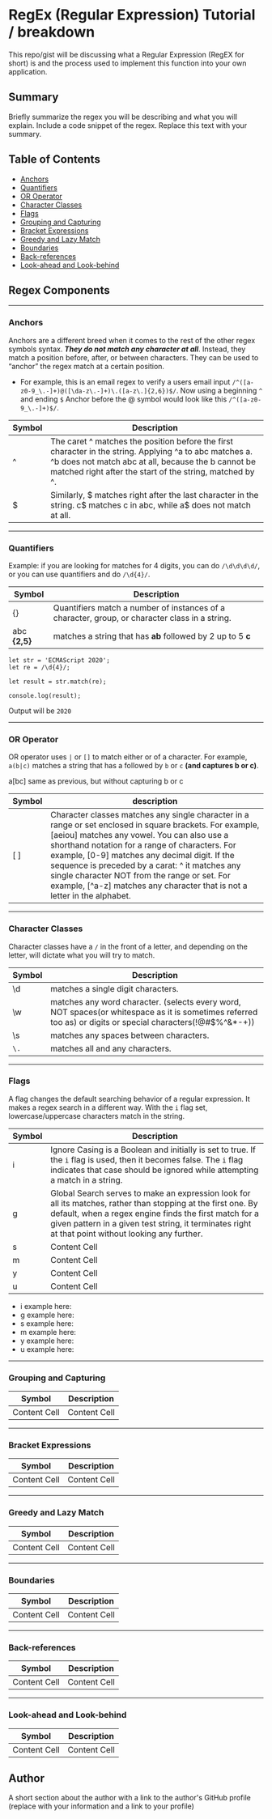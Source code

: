 # RegEx (Regular Expression) Tutorial / breakdown 

This repo/gist will be discussing what a Regular Expression (RegEX for short) is and the process used to implement this function into your own application. 

## Summary

Briefly summarize the regex you will be describing and what you will explain. Include a code snippet of the regex. Replace this text with your summary.

## Table of Contents

- [Anchors](#anchors)
- [Quantifiers](#quantifiers)
- [OR Operator](#or-operator)
- [Character Classes](#character-classes)
- [Flags](#flags)
- [Grouping and Capturing](#grouping-and-capturing)
- [Bracket Expressions](#bracket-expressions)
- [Greedy and Lazy Match](#greedy-and-lazy-match)
- [Boundaries](#boundaries)
- [Back-references](#back-references)
- [Look-ahead and Look-behind](#look-ahead-and-look-behind)

## Regex Components

- - - -

### Anchors

Anchors are a different breed when it comes to the rest of the other regex symbols syntax. __*They do not match any character at all*__. Instead, they match a position before, after, or between characters. They can be used to “anchor” the regex match at a certain position.
  - For example, this is an email regex to verify a users email input ```/^([a-z0-9_\.-]+)@([\da-z\.-]+)\.([a-z\.]{2,6})$/```. Now using a beginning ```^``` and ending ```$``` Anchor before the @ symbol would look like this ```/^([a-z0-9_\.-]+)$/```. 

Symbol  | Description
------------- | -------------
^  | The caret ^ matches the position before the first character in the string. Applying ^a to abc matches a. ^b does not match abc at all, because the b cannot be matched right after the start of the string, matched by ^.
$  | Similarly, $ matches right after the last character in the string. c$ matches c in abc, while a$ does not match at all.


- - - -
### Quantifiers

Example: if you are looking for matches for 4 digits, you can do ```/\d\d\d\d/```, or you can use quantifiers and do ```/\d{4}/```.

Symbol  | Description
------------- | -------------
{} | Quantifiers match a number of instances of a character, group, or character class in a string.
abc __{2,5}__ | matches a string that has __ab__ followed by 2 up to 5 __c__

```
let str = 'ECMAScript 2020';
let re = /\d{4}/;

let result = str.match(re);

console.log(result);
```

Output will be ```2020```

- - - -
### OR Operator

OR operator uses ```|``` or ```[]``` to match either or of a character. For example, ```a(b|c)``` matches a string that has a followed by ```b``` or ```c``` __(and captures b or c)__. 

a[bc] same as previous, but without capturing b or c

Symbol  | description
------------- | -------------
[ ]  | Character classes matches any single character in a range or set enclosed in square  brackets. For example, [aeiou] matches any vowel. You can also use a shorthand notation for a range of characters. For example, [0-9] matches any decimal digit. If the sequence is preceded by a carat:    ^   it matches any single character NOT from the range or set. For example, [^a-z] matches any character that is not a letter in the alphabet.

- - - -
### Character Classes

Character classes have a ```/``` in the front of a letter, and depending on the letter, will dictate what you will try to match. 

Symbol  | Description
------------- | -------------
\d  | matches a single digit characters.
\w  | matches any word character. (selects every word, NOT spaces(or whitespace as it is sometimes referred too as) or digits or special characters(!@#$%^&*-+))
\s  | matches any spaces between characters.
```\.```  | matches all and any characters. 

- - - -
### Flags

A flag changes the default searching behavior of a regular expression. It makes a regex search in a different way. With the ```i``` flag set, lowercase/uppercase characters match in the string.

Symbol  | Description
------------- | -------------
i  | Ignore Casing is a Boolean and initially is set to true. If the ```i``` flag is used, then it becomes false. The ```i``` flag indicates that case should be ignored while attempting a match in a string. 
g  | Global Search serves to make an expression look for all its matches, rather than stopping at the first one. By default, when a regex engine finds the first match for a given pattern in a given test string, it terminates right at that point without looking any further. 
s  | Content Cell
m  | Content Cell
y  | Content Cell
u  | Content Cell

- i example here: 
- g example here:
- s example here:
- m example here:
- y example here:
- u example here:
- - - -
### Grouping and Capturing

Symbol  | Description
------------- | -------------
Content Cell  | Content Cell

- - - -
### Bracket Expressions

Symbol  | Description
------------- | -------------
Content Cell  | Content Cell

- - - -
### Greedy and Lazy Match

Symbol  | Description
------------- | -------------
Content Cell  | Content Cell

- - - -
### Boundaries

Symbol  | Description
------------- | -------------
Content Cell  | Content Cell

- - - -
### Back-references

Symbol  | Description
------------- | -------------
Content Cell  | Content Cell

- - - -
### Look-ahead and Look-behind

Symbol  | Description
------------- | -------------
Content Cell  | Content Cell

## Author

A short section about the author with a link to the author's GitHub profile (replace with your information and a link to your profile)
